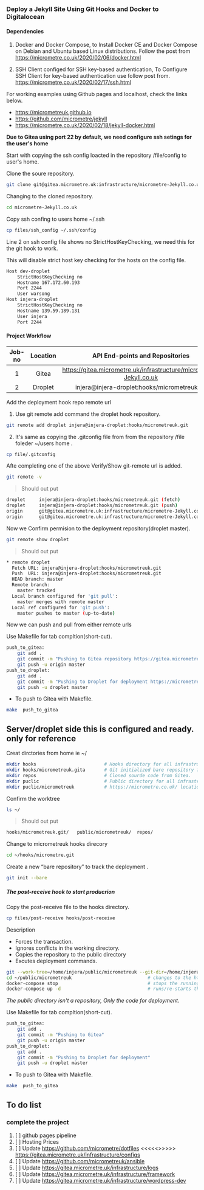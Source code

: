 ### Deploy a Jekyll Site Using Git Hooks and Docker to Digitalocean

#### Dependencies 

1. Docker and Docker Compose, to Install Docker CE and Docker Compose on Debian and Ubuntu based Linux distributions.
Follow the post from https://micrometre.co.uk/2020/02/06/docker.html

2. SSH Client configed for SSH key-based authentication, To Configure SSH Client for  key-based authentication use  follow post from. https://micrometre.co.uk/2020/02/17/ssh.html

For working examples using Github pages and localhost, check the links below. 
- https://micrometreuk.github.io    
- https://github.com/micrometre/jekyll
- https://micrometre.co.uk/2020/02/18/jekyll-docker.html


**Due to Gitea using port 22 by default, we need configure ssh setings for the user's home**

Start with copying the ssh config loacted in the repository /file/config to user's home.

Clone the soure repository. 

```bash
git clone git@gitea.micrometre.uk:infrastructure/micrometre-Jekyll.co.uk.git 
```
Changing to the cloned repository.

```bash
cd micrometre-Jekyll.co.uk
```
Copy ssh confing to users home ~/.ssh 

```bash
cp files/ssh_config ~/.ssh/config 
```
Line 2 on ssh config file shows no StrictHostKeyChecking, we need this for the git hook to work.

This will disable strict host key checking for the hosts on the config file.

```bash
Host dev-droplet
    StrictHostKeyChecking no
    Hostname 167.172.60.193
    Port 2244
    User warsong
Host injera-droplet
    StrictHostKeyChecking no
    Hostname 139.59.189.131
    User injera
    Port 2244
```

#### Project Workflow
|Job-no|Location |API End-points and Repositories|
|:-:|:---:|:----------------------------------------------------------------:|
|1|Gitea|https://gitea.micrometre.uk/infrastructure/micrometre-Jekyll.co.uk|
|2|Droplet|injera@injera-droplet:hooks/micrometreuk.git|    


Add the deployment hook repo remote url

1. Use git remote add command the droplet hook repository.

```bash
git remote add droplet injera@injera-droplet:hooks/micrometreuk.git
```

2. It's same as copying the  .gitconfig file from from the repository /file foleder ~/users home .

```bash
cp file/.gitconfig
```
Afte completing one of the above Verify/Show git-remote url is added.

```bash
git remote -v
```
> Should out put

```bash
droplet	    injera@injera-droplet:hooks/micrometreuk.git (fetch)
droplet	    injera@injera-droplet:hooks/micrometreuk.git (push)
origin	    git@gitea.micrometre.uk:infrastructure/micrometre-Jekyll.co.uk.git (fetch)
origin	    git@gitea.micrometre.uk:infrastructure/micrometre-Jekyll.co.uk.git (push)
```
Now we Confirm permision to the deployment repository(droplet master).

```bash
git remote show droplet 
```
> Should out put

```bash
* remote droplet
  Fetch URL: injera@injera-droplet:hooks/micrometreuk.git
  Push  URL: injera@injera-droplet:hooks/micrometreuk.git
  HEAD branch: master
  Remote branch:
    master tracked
  Local branch configured for 'git pull':
    master merges with remote master
  Local ref configured for 'git push':
    master pushes to master (up-to-date)
```

Now we can push and pull from either remote urls 

Use Makefile for tab compltion(short-cut).

```bash
push_to_gitea:
	git add .
	git commit -m "Pushing to Gitea repository https://gitea.micrometre.uk/infrastructure/micrometre-Jekyll.co.uk"
	git push -u origin master
push_to_droplet:
	git add .
	git commit -m "Pushing to Droplet for deployment https://micrometre.co.uk/"
	git push -u droplet master
```
* To push to Gitea with Makefile.

```bash
make  push_to_gitea
```

## Server/droplet side this is configured and ready. only for reference

Creat dirctories from home ie ~/ 

```bash
mkdir hooks                         # Hooks directory for all infrastructure droplets.
mkdir hooks/micrometreuk.gita       # Git initialized bare repository for tracking.
mkdir repos                         # Cloned sourde code from Gitea.
mkdir puclic                        # Public directory for all infrastructure.
mkdir puclic/micrometreuk           # https://micrometre.co.uk/ location.
```

Confirm the worktree

```bash
ls ~/
```
> Should out put
```bash
hooks/micrometreuk.git/   public/micrometreuk/  repos/  
```

Change to micrometreuk hooks direcory

```bash
cd ~/hooks/micrometre.git
```

Create a new “bare repository” to track the deployment .

```bash
git init --bare
```

##### The post-receive hook to start producrion 

Copy the post-receive file to the hooks directory.

```bash
cp files/post-receive hooks/post-receive

```
Description 

- Forces the transaction. 
- Ignores conflicts in the working directory. 
- Copies the repository to the public directory 
- Excutes deployment commands.

```bash
git --work-tree=/home/injera/public/micrometreuk --git-dir=/home/injera/hooks/micrometreuk.git checkout -f    
cd ~/public/micrometreuk                            # changes to the https://micrometre.co.uk/ location
docker-compose stop                                 # stops the running container
docker-compose up -d                                # runs/re-starts the container
```
*The public directory isn't a repository, Only the code for deployment*.

Use Makefile for tab compltion(short-cut).

```bash
push_to_gitea:
	git add .
	git commit -m "Pushing to Gitea"
	git push -u origin master
push_to_droplet:
	git add .
	git commit -m "Pushing to Droplet for deployment"
	git push -u droplet master
```
* To push to Gitea with Makefile.

```bash
make  push_to_gitea
```
## To do list

### complete the project

1. [ ] github pages pipeline
2. [ ] Hosting Prices
4. [ ] Update https://github.com/micrometre/dotfiles    <<<<<>>>>>       https://gitea.micrometre.uk/infrastructure/configs    
5. [ ] Update https://github.com/micrometreuk/ansible
6. [ ] Update https://gitea.micrometre.uk/infrastructure/logs
7. [ ] Update https://gitea.micrometre.uk/infrastructure/framework
8. [ ] Update https://gitea.micrometre.uk/infrastructure/wordpress-dev

